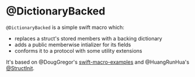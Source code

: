 # @DictionaryBacked

`@DictionaryBacked` is a simple swift macro which:
* replaces a struct's stored members with a backing dictionary
* adds a public memberwise intializer for its fields
* conforms it to a protocol with some utility extensions

It's based on @DougGregor's [swift-macro-examples](https://github.com/DougGregor/swift-macro-examples) and @HuangRunHua's [@StructInit](https://github.com/HuangRunHua/wwdc23-code-notes/tree/main/struct-initial-macro).

